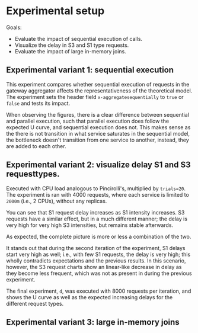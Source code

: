 # Experimental setup

Goals:

- Evaluate the impact of sequential execution of calls.
- Visualize the delay in S3 and S1 type requests.
- Evaluate the impact of large in-memory joins.

## Experimental variant 1: sequential execution

This experiment compares whether sequential execution of requests in the gateway aggregator affects the representativeness of the theoretical model. The experiment sets the header field `x-aggregatesequentially` to `true` or `false` and tests its impact.

When observing the figures, there is a clear difference between sequential and parallel execution, such that parallel execution does follow the expected U curve, and sequential execution does not. This makes sense as the there is not transition in what service saturates in the sequential model, the bottleneck doesn't transition from one service to another, instead, they are added to each other.

## Experimental variant 2: visualize delay S1 and S3 requesttypes.

Executed with CPU load analogous to Pincirolli's, multiplied by `trials=20`.
The experiment is ran with 4000 requests, where each service is limited to `2000m` (i.e., 2 CPUs), without any replicas.

You can see that S1 request delay increases as S1 intensity increases.
S3 requests have a similar effect, but in a much different manner; the delay is very high for very high S3 intensities, but remains stable afterwards.

As expected, the complete picture is more or less a combination of the two.

It stands out that during the second iteration of the experiment, S1 delays start very high as well; i.e., with few S1 requests, the delay is very high; this wholly contradicts expectations and the previous results. In this scenario, however, the S3 request charts show an linear-like decrease in delay as they become less frequent, which was not as present in during the previous experiment.

The final experiment, ``d``, was executed with 8000 requests per iteration, and shows the U curve as well as the expected increasing delays for the different request types.

## Experimental variant 3: large in-memory joins


